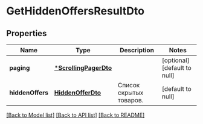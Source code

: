 # GetHiddenOffersResultDto

## Properties
Name | Type | Description | Notes
------------ | ------------- | ------------- | -------------
**paging** | [***ScrollingPagerDto**](ScrollingPagerDTO.md) |  | [optional] [default to null]
**hiddenOffers** | [**HiddenOfferDto**](HiddenOfferDTO.md) | Список скрытых товаров. | [default to null]

[[Back to Model list]](../README.md#documentation-for-models) [[Back to API list]](../README.md#documentation-for-api-endpoints) [[Back to README]](../README.md)


